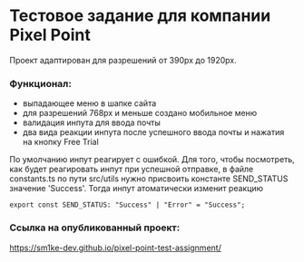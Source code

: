 # Тестовое задание для компании Pixel Point

Проект адаптирован для разрешений от 390px до 1920px.

### Функционал:
* выпадающее меню в шапке сайта
* для разрешений 768px и меньше создано мобильное меню
* валидация инпута для ввода почты
* два вида реакции инпута после успешного ввода почты и нажатия на кнопку Free Trial

По умолчанию инпут реагирует с ошибкой. Для того, чтобы посмотреть, как будет реагировать инпут при успешной отправке, в файле constants.ts по пути src/utils нужно присвоить константе SEND_STATUS значение 'Success'. Тогда инпут атоматически изменит реакцию

```export const SEND_STATUS: "Success" | "Error" = "Success";```

### Ссылка на опубликованный проект:
https://sm1ke-dev.github.io/pixel-point-test-assignment/
